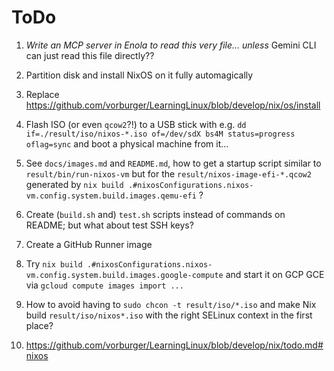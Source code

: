 # ToDo

1. _Write an MCP server in Enola to read this very file..._ _unless_ Gemini CLI can just read this file directly??

1. Partition disk and install NixOS on it fully automagically

1. Replace https://github.com/vorburger/LearningLinux/blob/develop/nix/os/install

1. Flash ISO (or even `qcow2`?!) to a USB stick with e.g. `dd if=./result/iso/nixos-*.iso of=/dev/sdX bs4M status=progress oflag=sync` and boot a physical machine from it...

1. See `docs/images.md` and `README.md`, how to get a startup script similar to `result/bin/run-nixos-vm` but
   for the `result/nixos-image-efi-*.qcow2` generated by `nix build .#nixosConfigurations.nixos-vm.config.system.build.images.qemu-efi` ?

1. Create (`build.sh` and) `test.sh` scripts instead of commands on README; but what about test SSH keys?

1. Create a GitHub Runner image

1. Try `nix build .#nixosConfigurations.nixos-vm.config.system.build.images.google-compute` and start it on GCP GCE via `gcloud compute images import ...`

1. How to avoid having to `sudo chcon -t result/iso/*.iso` and make Nix build `result/iso/nixos*.iso` with the right SELinux context in the first place?

1. https://github.com/vorburger/LearningLinux/blob/develop/nix/todo.md#nixos
